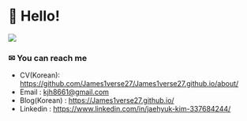 # 👋 Hello!

<img src="https://github.com/James1verse27/James1verse27.github.io/tree/main/assets/icons/icons.PNG?raw=true">

### ✉ You can reach me

- CV(Korean): https://github.com/James1verse27/James1verse27.github.io/about/
- Email : kjh8661@gmail.com
- Blog(Korean) : https://James1verse27.github.io/
- Linkedin : https://www.linkedin.com/in/jaehyuk-kim-337684244/

